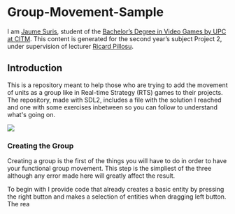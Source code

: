 # Group-Movement-Sample
I am [Jaume Suris](https://www.linkedin.com/in/jaume-suris-valhondo-5438a115b/), student of the [Bachelor’s Degree in Video Games by UPC at CITM](https://www.citm.upc.edu/ing/estudis/graus-videojocs/). This content is generated for the second year’s subject Project 2, under supervision of lecturer [Ricard Pillosu](https://es.linkedin.com/in/ricardpillosu).

## Introduction

This is a repository meant to help those who are trying to add the movement of units as a group like in Real-time Strategy (RTS) games to their projects.
The repository, made with SDL2, includes a file with the solution I reached and one with some exercises inbetween so you can follow to understand what's going on.

![](https://giphy.com/gifs/1Q8W7EmWWjD7qeIzVB.gif)

### Creating the Group

Creating a group is the first of the things you will have to do in order to have your functional group movement.
This step is the simpliest of the three although any error made here will greatly affect the result.

To begin with I provide code that already creates a basic entity by pressing the right button and makes a selection of entities when dragging left button. The rea
